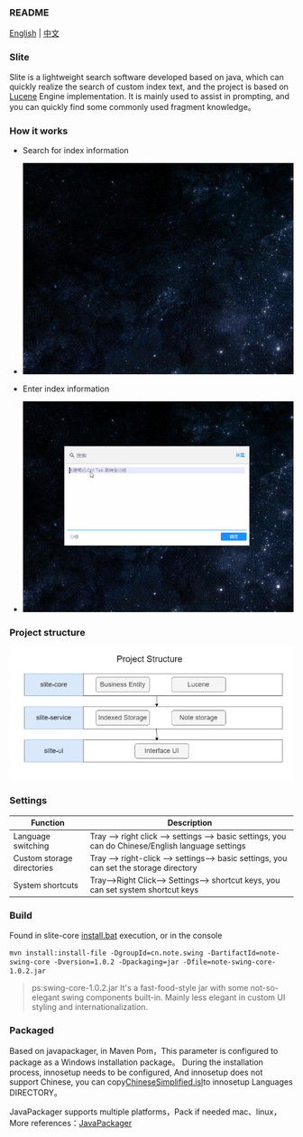 ### README

[English](README.md) | [中文](README_ZH.md)

### Slite

Slite is a lightweight search software developed based on java, which can quickly realize the search of custom index text, and the project is based on [Lucene](https://lucene.apache.org/)
Engine implementation.
It is mainly used to assist in prompting, and you can quickly find some commonly used fragment knowledge。

### How it works

+ Search for index information

+ ![search.gif](assets%2Fsearch.gif)

+ Enter index information

+ ![add.gif](assets%2Fadd.gif)

### Project structure

![structure.png](assets%2Fstructure.png)

### Settings

| Function                   | Description                                                                                        | 
|----------------------------|----------------------------------------------------------------------------------------------------|
| Language switching         | Tray --> right click --> settings --> basic settings, you can do Chinese/English language settings | 
| Custom storage directories | Tray --> right-click --> settings--> basic settings, you can set the storage directory             | 
| System shortcuts           | Tray-->Right Click--> Settings--> shortcut keys, you can set system shortcut keys                                                                     | 

### Build

Found in slite-core [install.bat](slite-core%2Flib%2Finstall.bat) execution, or in the console

```shell
mvn install:install-file -DgroupId=cn.note.swing -DartifactId=note-swing-core -Dversion=1.0.2 -Dpackaging=jar -Dfile=note-swing-core-1.0.2.jar
```

> ps:swing-core-1.0.2.jar It's a fast-food-style jar with some not-so-elegant swing components built-in. Mainly less elegant in custom UI styling and internationalization.

### Packaged

Based on javapackager, in Maven Pom，This parameter is configured to package as a Windows installation package。 During the installation process, innosetup needs to be configured,
And innosetup does not support Chinese, you can copy[ChineseSimplified.isl](resources%2FChineseSimplified.isl)to innosetup Languages DIRECTORY。

JavaPackager supports multiple platforms，Pack if needed mac、linux，More references：[JavaPackager](https://github.com/fvarrui/JavaPackager)
